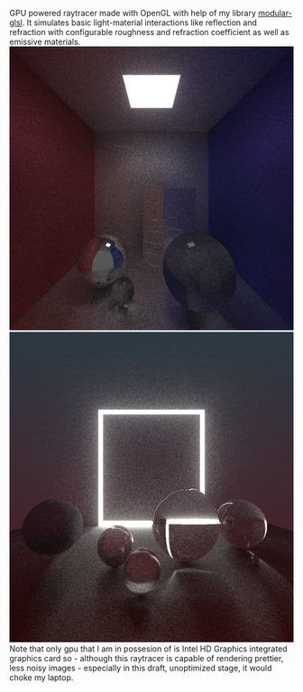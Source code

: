 GPU powered raytracer made with OpenGL with help of my library [modular-glsl](https://github.com/kcpikkt/moduar-glsl).
It simulates basic light-material interactions like reflection and refraction with configurable roughness and refraction coefficient as well as emissive materials. 
![Figure 0](prev0.png)
![Figure 0](prev1.png)
Note that only gpu that I am in possesion of is Intel HD Graphics integrated graphics card so - although this raytracer is capable of rendering prettier, less noisy images - especially in this draft, unoptimized stage, it would choke my laptop.
